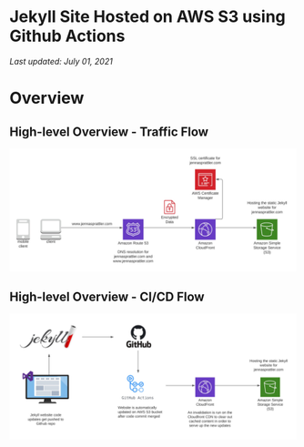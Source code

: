 # Jekyll Site Hosted on AWS S3 using Github Actions

_Last updated: July 01, 2021_

# Overview

## High-level Overview - Traffic Flow
![jekyll-web-flow](../../_images/jekyll-web-flow.jpg)

## High-level Overview - CI/CD Flow
![jekyll-code-deploy](../../_images/jekyll-code-deploy.jpg)